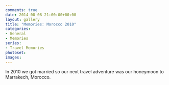 ```yaml
---
comments: true
date: 2014-08-08 21:00:00+00:00
layout: gallery
title: "Memories: Morocco 2010"
categories:
- General
- Memories
series: 
- Travel Memories
photoset: 
images: 
---
```


In 2010 we got married so our next travel adventure was our honeymoon to Marrakech, Morocco. 